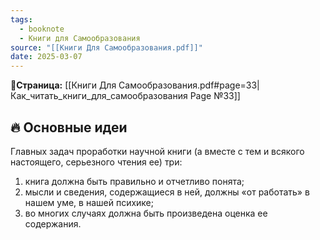 ```yaml
---
tags:
  - booknote
  - Книги для Самообразования
source: "[[Книги Для Самообразования.pdf]]"
date: 2025-03-07
---
```

**📝Страница:** [[Книги Для Самообразования.pdf#page=33|Как_читать_книги_для_самообразования Page №33]]  

## 🔥 Основные идеи 

Главных задач проработки научной книги (а вместе с тем и всякого настоящего, серьезного чтения ее) три: 
1) книга должна быть правильно и отчетливо понята;
2) мысли и сведения, содержащиеся в ней, должны «от работать» в нашем уме, в нашей психике; 
3) во многих случаях должна быть произведена оценка ее содержания.




